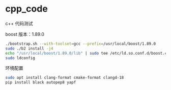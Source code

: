 # cpp_code
c++ 代码测试

boost 版本：1.89.0

``` bash
./bootstrap.sh --with-toolset=gcc --prefix=/usr/local/boost/1.89.0
sudo ./b2 install -j4
echo "/usr/local/boost/1.89.0/lib" | sudo tee /etc/ld.so.conf.d/boost.conf
sudo ldconfig
```


环境配置

``` bash
sudo apt install clang-format cmake-format clangd-18
pip install black autopep8 yapf
```

